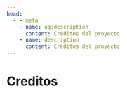 ```yaml
---
head:
  - - meta
    - name: og:description
      content: Créditos del proyecto
    - name: description
      content: Créditos del proyecto
---
```

<script setup>
import { VPTeamMembers } from 'vitepress/theme'

const members = [
  {
    avatar: 'https://avatars.githubusercontent.com/u/5114873?v=4',
    name: 'Daniel Rodriguez',
    title: 'Fundador del proyecto',
    links: [
      { icon: 'youtube', link: 'https://www.youtube.com/DanielRodriguezDoofy' }
    ]
  },
  {
    avatar: 'https://avatars.githubusercontent.com/u/85186792?v=4',
    name: 'DisoQ',
    title: 'Desarrollador',
    links: [
      { icon: 'github', link: 'https://github.com/DisoQ' },
    ]
  },
  {
    avatar: 'https://avatars.githubusercontent.com/u/31357533?v=4',
    name: 'CarmeloCampos',
    title: 'Colaborador externo',
    links: [
      { icon: 'github', link: 'https://github.com/CarmeloCampos' },
      { icon: 'twitter', link: 'https://twitter.com/CarmeloAlone' }
    ]
  },
]
</script>

# Creditos

<VPTeamMembers size="small" :members="members" />

